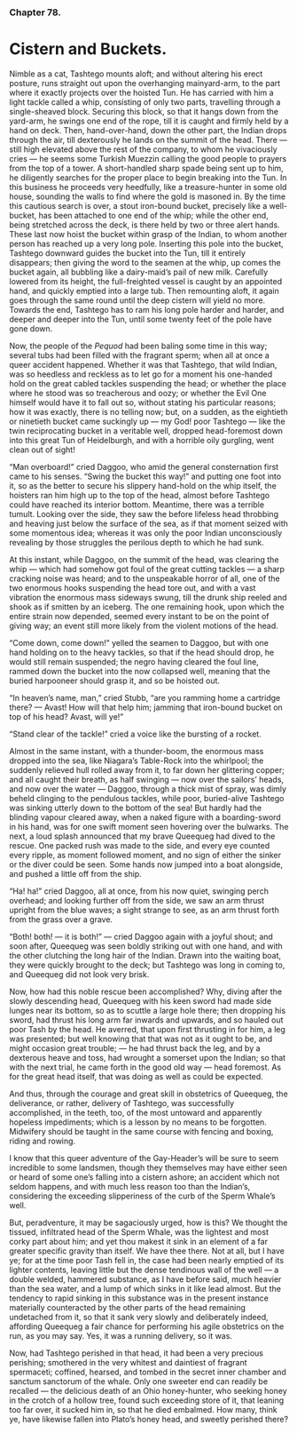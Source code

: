### Chapter 78.

# Cistern and Buckets.

Nimble as a cat, Tashtego mounts aloft; and without altering his erect posture,
runs straight out upon the overhanging mainyard-arm, to the part where it
exactly projects over the hoisted Tun. He has carried with him a light tackle
called a whip, consisting of only two parts, travelling through a
single-sheaved block. Securing this block, so that it hangs down from the
yard-arm, he swings one end of the rope, till it is caught and firmly held by a
hand on deck. Then, hand-over-hand, down the other part, the Indian drops
through the air, till dexterously he lands on the summit of the head. There —
still high elevated above the rest of the company, to whom he vivaciously cries
— he seems some Turkish Muezzin calling the good people to prayers from the top
of a tower. A short-handled sharp spade being sent up to him, he diligently
searches for the proper place to begin breaking into the Tun. In this business
he proceeds very heedfully, like a treasure-hunter in some old house, sounding
the walls to find where the gold is masoned in. By the time this cautious
search is over, a stout iron-bound bucket, precisely like a well-bucket, has
been attached to one end of the whip; while the other end, being stretched
across the deck, is there held by two or three alert hands. These last now
hoist the bucket within grasp of the Indian, to whom another person has reached
up a very long pole. Inserting this pole into the bucket, Tashtego downward
guides the bucket into the Tun, till it entirely disappears; then giving the
word to the seamen at the whip, up comes the bucket again, all bubbling like a
dairy-maid’s pail of new milk. Carefully lowered from its height, the
full-freighted vessel is caught by an appointed hand, and quickly emptied into
a large tub. Then remounting aloft, it again goes through the same round until
the deep cistern will yield no more. Towards the end, Tashtego has to ram his
long pole harder and harder, and deeper and deeper into the Tun, until some
twenty feet of the pole have gone down.

Now, the people of the _Pequod_ had been baling some time in this way; several
tubs had been filled with the fragrant sperm; when all at once a queer accident
happened. Whether it was that Tashtego, that wild Indian, was so heedless and
reckless as to let go for a moment his one-handed hold on the great cabled
tackles suspending the head; or whether the place where he stood was so
treacherous and oozy; or whether the Evil One himself would have it to fall out
so, without stating his particular reasons; how it was exactly, there is no
telling now; but, on a sudden, as the eightieth or ninetieth bucket came
suckingly up — my God! poor Tashtego — like the twin reciprocating bucket in a
veritable well, dropped head-foremost down into this great Tun of Heidelburgh,
and with a horrible oily gurgling, went clean out of sight!

“Man overboard!” cried Daggoo, who amid the general consternation first came to
his senses. “Swing the bucket this way!” and putting one foot into it, so as
the better to secure his slippery hand-hold on the whip itself, the hoisters
ran him high up to the top of the head, almost before Tashtego could have
reached its interior bottom. Meantime, there was a terrible tumult. Looking
over the side, they saw the before lifeless head throbbing and heaving just
below the surface of the sea, as if that moment seized with some momentous
idea; whereas it was only the poor Indian unconsciously revealing by those
struggles the perilous depth to which he had sunk.

At this instant, while Daggoo, on the summit of the head, was clearing the whip
— which had somehow got foul of the great cutting tackles — a sharp cracking
noise was heard; and to the unspeakable horror of all, one of the two enormous
hooks suspending the head tore out, and with a vast vibration the enormous mass
sideways swung, till the drunk ship reeled and shook as if smitten by an
iceberg. The one remaining hook, upon which the entire strain now depended,
seemed every instant to be on the point of giving way; an event still more
likely from the violent motions of the head.

“Come down, come down!” yelled the seamen to Daggoo, but with one hand holding
on to the heavy tackles, so that if the head should drop, he would still remain
suspended; the negro having cleared the foul line, rammed down the bucket into
the now collapsed well, meaning that the buried harpooneer should grasp it, and
so be hoisted out.

“In heaven’s name, man,” cried Stubb, “are you ramming home a cartridge there?
— Avast! How will that help him; jamming that iron-bound bucket on top of his
head? Avast, will ye!”

“Stand clear of the tackle!” cried a voice like the bursting of a rocket.

Almost in the same instant, with a thunder-boom, the enormous mass dropped into
the sea, like Niagara’s Table-Rock into the whirlpool; the suddenly relieved
hull rolled away from it, to far down her glittering copper; and all caught
their breath, as half swinging — now over the sailors’ heads, and now over the
water — Daggoo, through a thick mist of spray, was dimly beheld clinging to the
pendulous tackles, while poor, buried-alive Tashtego was sinking utterly down
to the bottom of the sea! But hardly had the blinding vapour cleared away,
when a naked figure with a boarding-sword in his hand, was for one swift moment
seen hovering over the bulwarks. The next, a loud splash announced that my
brave Queequeg had dived to the rescue. One packed rush was made to the side,
and every eye counted every ripple, as moment followed moment, and no sign of
either the sinker or the diver could be seen. Some hands now jumped into a boat
alongside, and pushed a little off from the ship.

“Ha! ha!” cried Daggoo, all at once, from his now quiet, swinging perch
overhead; and looking further off from the side, we saw an arm thrust upright
from the blue waves; a sight strange to see, as an arm thrust forth from the
grass over a grave.

“Both! both! — it is both!” — cried Daggoo again with a joyful shout; and soon
after, Queequeg was seen boldly striking out with one hand, and with the other
clutching the long hair of the Indian. Drawn into the waiting boat, they were
quickly brought to the deck; but Tashtego was long in coming to, and Queequeg
did not look very brisk.

Now, how had this noble rescue been accomplished? Why, diving after the slowly
descending head, Queequeg with his keen sword had made side lunges near its
bottom, so as to scuttle a large hole there; then dropping his sword, had
thrust his long arm far inwards and upwards, and so hauled out poor Tash by the
head. He averred, that upon first thrusting in for him, a leg was presented;
but well knowing that that was not as it ought to be, and might occasion great
trouble; — he had thrust back the leg, and by a dexterous heave and toss, had
wrought a somerset upon the Indian; so that with the next trial, he came forth
in the good old way — head foremost. As for the great head itself, that was
doing as well as could be expected.

And thus, through the courage and great skill in obstetrics of Queequeg, the
deliverance, or rather, delivery of Tashtego, was successfully accomplished, in
the teeth, too, of the most untoward and apparently hopeless impediments; which
is a lesson by no means to be forgotten. Midwifery should be taught in the
same course with fencing and boxing, riding and rowing.

I know that this queer adventure of the Gay-Header’s will be sure to seem
incredible to some landsmen, though they themselves may have either seen or
heard of some one’s falling into a cistern ashore; an accident which not seldom
happens, and with much less reason too than the Indian’s, considering the
exceeding slipperiness of the curb of the Sperm Whale’s well.

But, peradventure, it may be sagaciously urged, how is this? We thought the
tissued, infiltrated head of the Sperm Whale, was the lightest and most corky
part about him; and yet thou makest it sink in an element of a far greater
specific gravity than itself. We have thee there. Not at all, but I have ye;
for at the time poor Tash fell in, the case had been nearly emptied of its
lighter contents, leaving little but the dense tendinous wall of the well — a
double welded, hammered substance, as I have before said, much heavier than the
sea water, and a lump of which sinks in it like lead almost. But the tendency
to rapid sinking in this substance was in the present instance materially
counteracted by the other parts of the head remaining undetached from it, so
that it sank very slowly and deliberately indeed, affording Queequeg a fair
chance for performing his agile obstetrics on the run, as you may say. Yes, it
was a running delivery, so it was.

Now, had Tashtego perished in that head, it had been a very precious perishing;
smothered in the very whitest and daintiest of fragrant spermaceti; coffined,
hearsed, and tombed in the secret inner chamber and sanctum sanctorum of the
whale. Only one sweeter end can readily be recalled — the delicious death of an
Ohio honey-hunter, who seeking honey in the crotch of a hollow tree, found such
exceeding store of it, that leaning too far over, it sucked him in, so that he
died embalmed. How many, think ye, have likewise fallen into Plato’s honey
head, and sweetly perished there?
